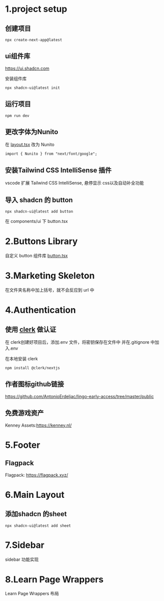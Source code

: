 
# 1.project setup

## 创建项目

```
npx create-next-app@latest
```

## ui组件库
https://ui.shadcn.com

安装组件库
```
npx shadcn-ui@latest init
```

## 运行项目
```
npm run dev
```

## 更改字体为Nunito
在  [layout.tsx](app/layout.tsx) 改为 Nunito
```
import { Nunito } from "next/font/google";
```

## 安装Tailwind CSS IntelliSense 插件
vscode 扩展 Tailwind CSS IntelliSense, 悬停显示 css以及自动补全功能

## 导入 shadcn 的 button
```
npx shadcn-ui@latest add button
```
在 components/ui 下 button.tsx


# 2.Buttons Library
自定义 button 组件库 [button.tsx](components/ui/button.tsx)

# 3.Marketing Skeleton
在文件夹名称中加上括号，就不会反应到 url 中

# 4.Authentication
## 使用 [clerk](https://dashboard.clerk.com) 做认证

在 clerk创建好项目后，添加.env 文件，将密钥保存在文件中
并在.gitignore 中加入.env

在本地安装 clerk
```
npm install @clerk/nextjs
```

## 作者图标github链接
https://github.com/AntonioErdeljac/lingo-early-access/tree/master/public

## 免费游戏资产
Kenney Assets:https://kenney.nl/

# 5.Footer

## Flagpack
Flagpack: https://flagpack.xyz/


# 6.Main Layout

## 添加shadcn 的sheet
```
npx shadcn-ui@latest add sheet
```

# 7.Sidebar
sidebar 功能实现

# 8.Learn Page Wrappers
Learn Page Wrappers 布局
